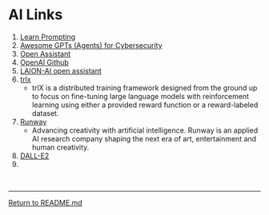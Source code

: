 # AI Links



1. [Learn Prompting](https://learnprompting.org/_)
2. [Awesome GPTs (Agents) for Cybersecurity](https://github.com/fr0gger/Awesome-GPT-Agents)
3. [Open Assistant](https://open-assistant.io/)
4. [OpenAI Github](https://github.com/openai)
5. [LAION-AI open assistant](https://github.com/LAION-AI/Open-Assistant)
6. [trlx](https://github.com/CarperAI/trlx)
    - trlX is a distributed training framework designed from the ground up to focus on fine-tuning large language models with reinforcement learning using either a provided reward function or a reward-labeled dataset.
7. [Runway](https://runwayml.com/)
    - Advancing creativity with artificial intelligence. Runway is an applied AI research company shaping the next era of art, entertainment and human creativity.
8. [DALL-E2](https://openai.com/dall-e-2)
9. 
   
<br>
<hr>

[Return to README.md](README.md)
